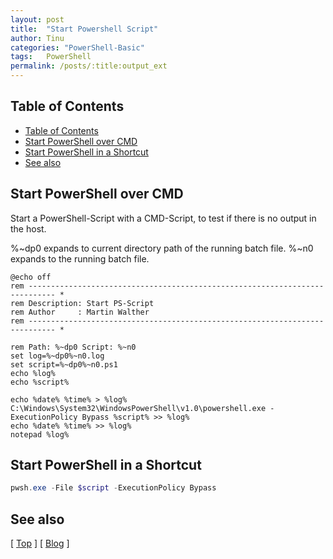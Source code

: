 ```yaml
---
layout: post
title:  "Start Powershell Script"
author: Tinu
categories: "PowerShell-Basic"
tags:   PowerShell
permalink: /posts/:title:output_ext
---
```


## Table of Contents

- [Table of Contents](#table-of-contents)
- [Start PowerShell over CMD](#start-powershell-over-cmd)
- [Start PowerShell in a Shortcut](#start-powershell-in-a-shortcut)
- [See also](#see-also)

## Start PowerShell over CMD

Start a PowerShell-Script with a CMD-Script, to test if there is no output in the host.

%~dp0 expands to current directory path of the running batch file.
%~n0  expands to the running batch file.

````batch
@echo off
rem ---------------------------------------------------------------------------- *
rem Description: Start PS-Script
rem Author     : Martin Walther
rem ---------------------------------------------------------------------------- *

rem Path: %~dp0 Script: %~n0
set log=%~dp0%~n0.log
set script=%~dp0%~n0.ps1
echo %log%
echo %script%

echo %date% %time% > %log%
C:\Windows\System32\WindowsPowerShell\v1.0\powershell.exe -ExecutionPolicy Bypass %script% >> %log%
echo %date% %time% >> %log%
notepad %log%
````

## Start PowerShell in a Shortcut

````powershell
pwsh.exe -File $script -ExecutionPolicy Bypass
````

## See also

[ [Top](#table-of-contents) ] [ [Blog](../categories.html) ]
